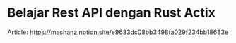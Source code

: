 # Belajar Rest API dengan Rust Actix

Article: https://mashanz.notion.site/e9683dc08bb3498fa029f234bb18633e

